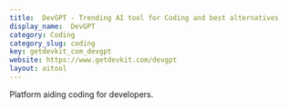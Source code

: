 ```yaml
---
title:  DevGPT - Trending AI tool for Coding and best alternatives
display_name:  DevGPT
category: Coding
category_slug: coding
key: getdevkit_com_devgpt
website: https://www.getdevkit.com/devgpt
layout: aitool
---
```


Platform aiding coding for developers.
